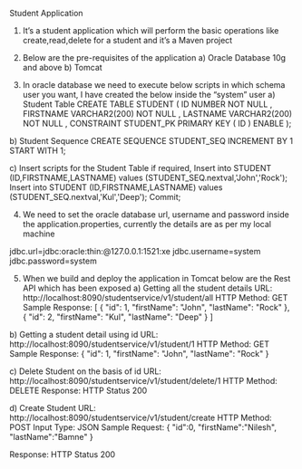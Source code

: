 Student Application
1)	It’s a student application which will perform the basic operations like create,read,delete for a student and it’s a Maven project

2)	Below are the pre-requisites of the application
a)	Oracle Database 10g and above
b)	Tomcat

3)	In oracle database we need to execute below scripts in which schema user you want, I have created the below inside the “system” user
a)	Student Table
CREATE TABLE STUDENT 
(
  ID NUMBER NOT NULL 
, FIRSTNAME VARCHAR2(200) NOT NULL 
, LASTNAME VARCHAR2(200) NOT NULL 
, CONSTRAINT STUDENT_PK PRIMARY KEY 
  (
    ID 
  )
  ENABLE 
);

b)	Student Sequence
CREATE SEQUENCE STUDENT_SEQ INCREMENT BY 1 START WITH 1;

c)	Insert scripts for the Student Table if required,
Insert into STUDENT (ID,FIRSTNAME,LASTNAME) values (STUDENT_SEQ.nextval,'John','Rock');
Insert into STUDENT (ID,FIRSTNAME,LASTNAME) values (STUDENT_SEQ.nextval,'Kul','Deep');
Commit;

4)	We need to set the oracle database url, username and password inside the application.properties, currently the details are as per my local machine

jdbc.url=jdbc:oracle:thin:@127.0.0.1:1521:xe
jdbc.username=system
jdbc.password=system

5)	 When we build and deploy the application in Tomcat below are the Rest API which has been exposed
a)	Getting all the student details
URL: http://localhost:8090/studentservice/v1/student/all
HTTP Method: GET
Sample Response:
[
  {
    "id": 1,
    "firstName": "John",
    "lastName": "Rock"
  },
  {
    "id": 2,
    "firstName": "Kul",
    "lastName": "Deep"
  }
]

b)	Getting a student detail using id
URL: http://localhost:8090/studentservice/v1/student/1
HTTP Method: GET
Sample Response:
{
  "id": 1,
  "firstName": "John",
  "lastName": "Rock"
}

c)	Delete Student on the basis of id
URL: http://localhost:8090/studentservice/v1/student/delete/1
HTTP Method: DELETE
Response: HTTP Status 200

d)	Create Student
URL: http://localhost:8090/studentservice/v1/student/create
HTTP Method: POST
Input Type: JSON
Sample Request: 
{
    "id":0,
    "firstName":"Nilesh",
    "lastName":"Bamne"
}

Response: HTTP Status 200

